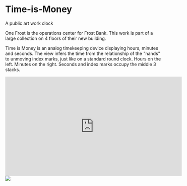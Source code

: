 # Time-is-Money
A public art work clock

One Frost is the operations center for Frost Bank. This work is part of a large collection on 4 floors of their new building.

Time is Money is an analog timekeeping device displaying hours, minutes and seconds. The view infers the time from the relationship of the "hands" to unmoving index marks, just like on a standard round clock. Hours on the left. Minutes on the right. Seconds and index marks occupy the middle 3 stacks.

<iframe width="560" height="315" src="https://www.youtube.com/embed/B5o1Wf9XArw" frameborder="0" allowfullscreen></iframe>

<img src="http://www.ansenseale.com/pa-photos/69654_md.jpg">
